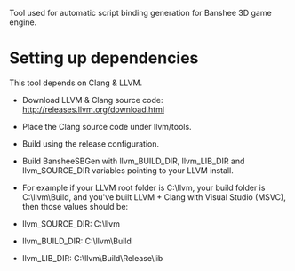 Tool used for automatic script binding generation for Banshee 3D game engine.

# Setting up dependencies
This tool depends on Clang & LLVM. 

- Download LLVM & Clang source code: http://releases.llvm.org/download.html
- Place the Clang source code under llvm/tools.
- Build using the release configuration.

- Build BansheeSBGen with llvm_BUILD_DIR, llvm_LIB_DIR and llvm_SOURCE_DIR variables pointing to your LLVM install. 
- For example if your LLVM root folder is C:\llvm, your build folder is C:\llvm\Build, and you've built LLVM + Clang with Visual Studio (MSVC), then those values should be:
 - llvm_SOURCE_DIR: C:\llvm
 - llvm_BUILD_DIR: C:\llvm\Build
 - llvm_LIB_DIR: C:\llvm\Build\Release\lib

